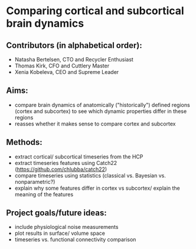 # Comparing cortical and subcortical brain dynamics

## Contributors (in alphabetical order):
- Natasha Bertelsen, CTO and Recycler Enthusiast
- Thomas Kirk, CFO and Cuttlery Master
- Xenia Kobeleva, CEO and Supreme Leader

## Aims: 
- compare brain dynamics of anatomically ("historically") defined regions (cortex and subcortex) to see which dynamic properties differ in these regions
- reasses whether it makes sense to compare cortex and subcortex

## Methods:
- extract cortical/ subcortical timeseries from the HCP 
- extract timeseries features using Catch22 (https://github.com/chlubba/catch22)
- compare timeseries using statistics (classical vs. Bayesian vs. nonparametric?) 
- explain why some features differ in cortex vs subcortex/ explain the meaning of the features

## Project goals/future ideas:
- include physiological noise measurements
- plot results in surface/ volume space
- timeseries vs. functional connectivity comparison
